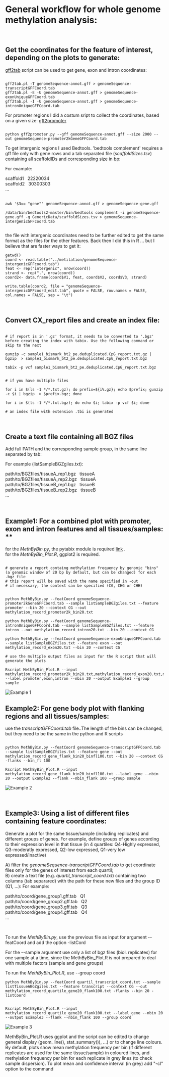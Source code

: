
# General workflow for whole genome methylation analysis:

<br/>

## Get the coordinates for the feature of interest, depending on the plots to generate:

[gff2tab](https://github.com/gpertea/gscripts/blob/master/gff2tab.pl) script can be used to get gene, exon and intron coordinates:


```{bash eval=FALSE, include=TRUE}

gff2tab.pl -T genomeSequence-annot.gff > genomeSequence-transcriptGFFCoord.tab
gff2tab.pl -E -U genomeSequence-annot.gff > genomeSequence-exonUniqueGFFCoord.tab
gff2tab.pl -I -U genomeSequence-annot.gff > genomeSequence-intronUniqueGFFCoord.tab

```


For promoter regions I did a costum sript to collect the coordinates, based on a given size: [gff2promoter](https://github.com/pedro-mb/python_parsers/blob/master/gff2promoter.py)

```{bash eval=FALSE, include=TRUE}

python gff2promoter.py --gff genomeSequence-annot.gff --size 2000 --out genomeSequence-promoter2kGeneGFFCoord.tab 

```


To get intergenic regions I used Bedtools. 'bedtools complement' requires a gff file only with gene rows and a tab separated file (*scaffoldSizes.tsv*) containing all scaffoldIDs and corresponding size in bp:

For example:


  scaffold1  &nbsp; 22220034 <br/>
  scaffold2  &nbsp; 30300303 <br/>
  ... <br/>
<br/>

```{bash eval=FALSE, include=TRUE}
awk '$3== "gene"' genomeSequence-annot.gff > genomeSequence-gene.gff

/data/bin/bedtools2-master/bin/bedtools complement -i genomeSequence-gene.gff -g GenericData/scaffoldSizes.tsv > genomeSequence-intergenicGFFcoord.tab


```

the file with intergenic coordinates need to be further edited to get the same format as the files for the other features. Back then I did this in R ... but I believe that are faster ways to get it:

```{r eval=FALSE, include=TRUE}
getwd()
coord <- read.table("../metilation/genomeSequence-intergenicGFFcoord.tab")
feat <- rep("intergenic", nrow(coord))
strand <- rep(".", nrow(coord))
coord2<- data.frame(coord$V1, feat, coord$V2, coord$V3, strand)

write.table(coord2, file = "genomeSequence-intergenicGFFcoord_edit.tab", quote = FALSE, row.names = FALSE, col.names = FALSE, sep = "\t")

```

<br/>

## Convert CX_report files and create an index file: 


```{bash eval=FALSE, include=TRUE}

# if report is in '.gz' format, it needs to be converted to '.bgz' before creating the index with tabix. Use the following command or skip to the next

gunzip -c sample1_bismark_bt2_pe.deduplicated.CpG_report.txt.gz | bgzip  > sample1_bismark_bt2_pe.deduplicated.CpG_report.txt.bgz

tabix -p vcf sample1_bismark_bt2_pe.deduplicated.CpG_report.txt.bgz


# if you have multiple files 

for i in $(ls -1 */*.txt.gz); do prefix=${i%.gz}; echo $prefix; gunzip -c $i | bgzip  > $prefix.bgz; done

for i in $(ls -1 */*.txt.bgz); do echo $i; tabix -p vcf $i; done

# an index file with extension .tbi is generated 

```

<br/>

## Create a text file containing all BGZ files 

Add full PATH and the corresponding sample group, in the same line separated by tab: 

For example (listSampleBGZgiles.txt):

  path/to/BGZfiles/tissueA_rep1.bgz &nbsp; tissueA <br/>
  path/to/BGZfiles/tissueA_rep2.bgz &nbsp; tissueA <br/>
  path/to/BGZfiles/tissueB_rep1.bgz &nbsp; tissueB <br/>
  path/to/BGZfiles/tissueB_rep2.bgz &nbsp; tissueB <br/>
  ... <br/>

<br/>

## Example1: For a combined plot with promoter, exon and intron features and all tissues/samples: **

for the *MethByBin.py*, the pytabix module is required [link](https://pypi.org/project/pytabix/) . <br/>
for the *MethByBin_Plot.R*, ggplot2 is required.

```{bash eval=FALSE, include=TRUE}

# generate a report containg methylation frequency by genomic "bins" (a genomic window of 20 bp by default, but can be changed) for each .bgz file
# this report will be saved with the name specified in -out
# if necessary, the context can be specified (CG, CHG or CHH)


python MethByBin.py --featCoord genomeSequence-promoter2kGeneGFFCoord.tab --sample listSampleBGZgiles.txt --feature promoter --bin 20 --context CG --out methylation_record_promoter2k_bin20.txt

python MethByBin.py --featCoord genomeSequence-intronUniqueGFFCoord.tab --sample listSampleBGZfiles.txt --feature intron --out methylation_record_intron20.txt --bin 20 --context CG

python MethByBin.py --featCoord genomeSequence-exonUniqueGFFCoord.tab --sample listSampleBGZfiles.txt --feature exon --out methylation_record_exon20.txt --bin 20 --context CG

# use the multiple output files as input for the R script that will generate the plots

Rscript MethByBin_Plot.R --input methylation_record_promoter2k_bin20.txt,methylation_record_exon20.txt,methylation_record_intron20.txt --label promoter,exon,intron --nbin 20 --output Example1 --group sample
```
![Example 1](https://github.com/pedro-mb/parsing-BSseqData/blob/master/tutorial/Example1.png)
<br/>

## Example2: For gene body plot with flanking regions and all tissues/samples:

use the *transcriptGFFCoord.tab* file..The length of the bins can be changed, but they need to be the same in the python and R scripts

```{bash eval=FALSE, include=TRUE}

python MethByBin.py --featCoord genomeSequence-transcriptGFFCoord.tab --sample listSampleBGZfiles.txt --feature gene --out methylation_record_gene_flank_bin20_binfl100.txt --bin 20 --context CG -flanks --bin_fl 100

Rscript MethByBin_Plot.R --input methylation_record_gene_flank_bin20_binfl100.txt --label gene --nbin 20 --output Example2 --flank --nbin_flank 100 --group sample

```
![Example 2](https://github.com/pedro-mb/parsing-BSseqData/blob/master/tutorial/Example2.png)

<br/>

## Example3: Using a list of different files containing feature coordinates:

Generate a plot for the same tissue/sample (including replicates) and different groups of genes. For example, define groups of genes according to their expression level in that tissue (in 4 quartiles: Q4-Highly expressed, Q3-moderatly expressed, Q2-low expressed, Q1-very low expressed/inactive)

A) filter the *genomeSequence-transcriptGFFCoord.tab* to get coordinate files only for the genes of interest from each quartil; <br/>
B) create a text file (e.g. *quartil_transcript_coord.txt*) containing two columns (tab separared) with the path for these new files and the group ID (Q1, ...):
For example:

  path/to/coord/gene_group1.gff.tab &nbsp; Q1 <br/>
  path/to/coord/gene_group2.gff.tab &nbsp; Q2 <br/>
  path/to/coord/gene_group3.gff.tab &nbsp; Q3 <br/>
  path/to/coord/gene_group4.gff.tab &nbsp; Q4 <br/>
  ... <br/>

<br/> 

To run the *MethByBin.py*, use the previous file as input for argument --featCoord and add the option -listCord 

For the --sample argument use only a list of bgz files (biol. replicates) for one sample at a time, since the MethByBin_Plot.R is not prepared to deal with multiple factors (sample and gene groups)

To run the *MethByBin_Plot.R*, use --group coord



```{bash eval=FALSE, include=TRUE}
python MethByBin.py --featCoord quartil_transcript_coord.txt --sample listTissueABGZgiles.txt --feature transcript --context CG --out methylation_record_quartile_gene20_flank100.txt -flanks --bin 20 -listCoord


Rscript MethByBin_Plot.R --input methylation_record_quartile_gene20_flank100.txt --label gene --nbin 20 --output Example3 --flank --nbin_flank 100 --group coord
```

![Example 3](https://github.com/pedro-mb/parsing-BSseqData/blob/master/tutorial/Example3.png)
<br/>

MethByBin_Plot.R uses ggplot and the script can be edited to change general display (geom_line(), stat_summary()), ...) or to change line colours.
By default, plots show mean methylation frequency per bin (if different replicates are used for the same tissue/sample) in coloured lines, and methylation frequency per bin for each replicate in  grey lines (to check sample dispersion). To plot mean and confidence interval (in grey) add "-cl" option to the command



